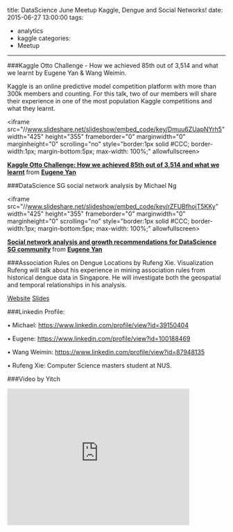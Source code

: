 title: DataScience June Meetup Kaggle, Dengue and Social Networks!
date: 2015-06-27 13:00:00
tags:
  - analytics
  - kaggle
categories:
  - Meetup
---

###Kaggle Otto Challenge - How we achieved 85th out of 3,514 and what we learnt by Eugene Yan & Wang Weimin.  

Kaggle is an online predictive model competition platform with more than 300k members and counting. For this talk, two of our members will share their experience in one of the most population Kaggle competitions and what they learnt. 

\<iframe src="//www.slideshare.net/slideshow/embed_code/key/Dmuu6ZUapNYrh5" width="425" height="355" frameborder="0" marginwidth="0" marginheight="0" scrolling="no" style="border:1px solid #CCC; border-width:1px; margin-bottom:5px; max-width: 100%;" allowfullscreen> </iframe> <div style="margin-bottom:5px"> <strong> <a href="//www.slideshare.net/eugeneyan/kaggle-otto-challenge-how-we-achieved-85th-out-of-3845-and-what-we" title="Kaggle Otto Challenge: How we achieved 85th out of 3,514 and what we learnt" target="_blank">Kaggle Otto Challenge: How we achieved 85th out of 3,514 and what we learnt</a> </strong> from <strong><a href="//www.slideshare.net/eugeneyan" target="_blank">Eugene Yan</a></strong> </div>

###DataScience SG social network analysis by Michael Ng 

\<iframe src="//www.slideshare.net/slideshow/embed_code/key/rZFUBfhojT5KKy" width="425" height="355" frameborder="0" marginwidth="0" marginheight="0" scrolling="no" style="border:1px solid #CCC; border-width:1px; margin-bottom:5px; max-width: 100%;" allowfullscreen> </iframe> <div style="margin-bottom:5px"> <strong> <a href="//www.slideshare.net/eugeneyan/datascience-sg-meetup" title="Social network analysis and growth recommendations for DataScience SG community" target="_blank">Social network analysis and growth recommendations for DataScience SG community</a> </strong> from <strong><a href="//www.slideshare.net/eugeneyan" target="_blank">Eugene Yan</a></strong> </div>

###Association Rules on Dengue Locations by Rufeng Xie. Visualization
Rufeng will talk about his experience in mining association rules from historical dengue data in Singapore. He will investigate both the geospatial and temporal relationships in his analysis. 

[Website](http://outbreak.sgcharts.com/)
[Slides](https://docs.google.com/presentation/d/1yDf6R9sPx2o8e7WvLrkAb8yz0R1nqzKPSA8B7LefkRw/edit?pli=1#slide=id.p5)

###Linkedin Profile:

• Michael: https://www.linkedin.com/profile/view?id=39150404 

• Eugene: https://www.linkedin.com/profile/view?id=100188469 

• Wang Weimin: https://www.linkedin.com/profile/view?id=87948135 

• Rufeng Xie:  Computer Science masters student at NUS.  

###Video by Yitch
<iframe width="420" height="315" src="https://www.youtube.com/embed/mVC9vMCfqpI" frameborder="0" allowfullscreen></iframe>
